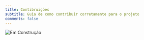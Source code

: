```yaml
---
title: Contibruições
subtitle: Guia de como contribuir corretamente para o projeto
comments: false
---
```


![Em Construção](http://www.agricultura.gov.br/assuntos/riscos-seguro/imagens/em_construao.png/@@images/image.png)
